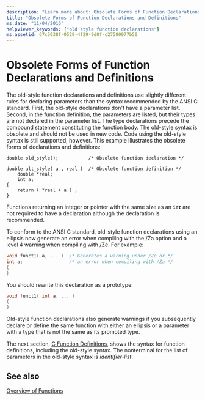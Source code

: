 ```yaml
---
description: "Learn more about: Obsolete Forms of Function Declarations and Definitions"
title: "Obsolete Forms of Function Declarations and Definitions"
ms.date: "11/04/2016"
helpviewer_keywords: ["old style function declarations"]
ms.assetid: 67c5038f-0529-4f29-9d0f-c27580977b50
---
```

# Obsolete Forms of Function Declarations and Definitions

The old-style function declarations and definitions use slightly different rules for declaring parameters than the syntax recommended by the ANSI C standard. First, the old-style declarations don't have a parameter list. Second, in the function definition, the parameters are listed, but their types are not declared in the parameter list. The type declarations precede the compound statement constituting the function body. The old-style syntax is obsolete and should not be used in new code. Code using the old-style syntax is still supported, however. This example illustrates the obsolete forms of declarations and definitions:

```
double old_style();           /* Obsolete function declaration */

double alt_style( a , real )  /* Obsolete function definition */
    double *real;
    int a;
{
    return ( *real + a ) ;
}
```

Functions returning an integer or pointer with the same size as an **`int`** are not required to have a declaration although the declaration is recommended.

To conform to the ANSI C standard, old-style function declarations using an ellipsis now generate an error when compiling with the /Za option and a level 4 warning when compiling with /Ze. For example:

```cpp
void funct1( a, ... )  /* Generates a warning under /Ze or */
int a;                 /* an error when compiling with /Za */
{
}
```

You should rewrite this declaration as a prototype:

```cpp
void funct1( int a, ... )
{
}
```

Old-style function declarations also generate warnings if you subsequently declare or define the same function with either an ellipsis or a parameter with a type that is not the same as its promoted type.

The next section, [C Function Definitions](../c-language/c-function-definitions.md), shows the syntax for function definitions, including the old-style syntax. The nonterminal for the list of parameters in the old-style syntax is *identifier-list*.

## See also

[Overview of Functions](../c-language/overview-of-functions.md)
